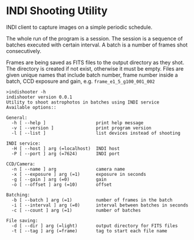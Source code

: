 # INDI Shooting Utility

INDI client to capture images on a simple periodic schedule.

The whole run of the program is a session.  The session is a sequence
of batches executed with certain interval. A batch is a number of
frames shot consecutively.

Frames are being saved as FITS files to the output directory as they shot.  
The directory is created if not exist, otherwise it must be empty.
Files are given unique names that include batch number, frame number 
inside a batch, CCD exposure and gain, e.g. `frame_e1_5_g100_001_002`


```
>indishooter -h
indishooter version 0.0.1
Utility to shoot astrophotos in batches using INDI service
Available options::

General:
  -h [ --help ]                   print help message
  -v [ --version ]                print program version
  -l [ --list ]                   list devices instead of shooting

INDI service:
  -H [ --host ] arg (=localhost)  INDI host
  -P [ --port ] arg (=7624)       INDI port

CCD/Camera:
  -n [ --name ] arg               camera name
  -x [ --exposure ] arg (=1)      exposure in seconds
  -g [ --gain ] arg (=0)          gain
  -o [ --offset ] arg (=10)       offset

Batching:
  -b [ --batch ] arg (=1)         number of frames in the batch
  -i [ --interval ] arg (=0)      interval between batches in seconds
  -c [ --count ] arg (=1)         number of batches

File saving:
  -d [ --dir ] arg (=light)       output directory for FITS files
  -t [ --tag ] arg (=frame)       tag to start each file name

```